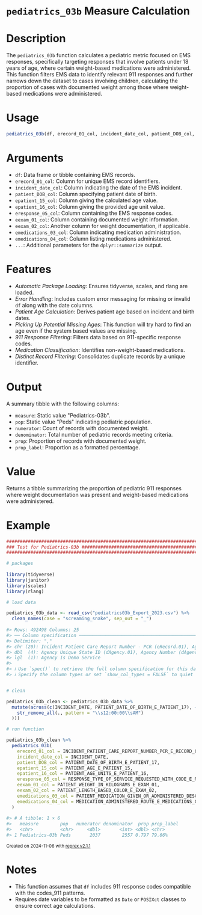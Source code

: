 # `pediatrics_03b` Measure Calculation

# Description

The `pediatrics_03b` function calculates a pediatric metric focused on EMS responses, specifically targeting responses that involve patients under 18 years of age, where certain weight-based medications were administered. This function filters EMS data to identify relevant 911 responses and further narrows down the dataset to cases involving children, calculating the proportion of cases with documented weight among those where weight-based medications were administered.

# Usage

```r
pediatrics_03b(df, erecord_01_col, incident_date_col, patient_DOB_col, eresponse_05_col, eexam_01_col, eexam_02_col, emedications_03_col, emedications_04_col, ...)
```
# Arguments
* `df`: Data frame or tibble containing EMS records.
* `erecord_01_col`: Column for unique EMS record identifiers.
* `incident_date_col`: Column indicating the date of the EMS incident.
* `patient_DOB_col`: Column specifying patient date of birth.
* `epatient_15_col`: Column giving the calculated age value.
* `epatient_16_col`: Column giving the provided age unit value.
* `eresponse_05_col`: Column containing the EMS response codes.
* `eexam_01_col`: Column containing documented weight information.
* `eexam_02_col`: Another column for weight documentation, if applicable.
* `emedications_03_col`: Column indicating medication administration.
* `emedications_04_col`: Column listing medications administered.
* `...`: Additional parameters for the `dplyr::summarize` output.

# Features

* *Automatic Package Loading*: Ensures tidyverse, scales, and rlang are loaded.
* *Error Handling*: Includes custom error messaging for missing or invalid `df` along with the date columns.
* *Patient Age Calculation*: Derives patient age based on incident and birth dates.
* *Picking Up Potential Missing Ages*: This function will try hard to find an age even if the system based values are missing.
* *911 Response Filtering*: Filters data based on 911-specific response codes.
* *Medication Classification*: Identifies non-weight-based medications.
* *Distinct Record Filtering*: Consolidates duplicate records by a unique identifier.

# Output
A summary tibble with the following columns:

* `measure`: Static value "Pediatrics-03b".
* `pop`: Static value "Peds" indicating pediatric population.
* `numerator`: Count of records with documented weight.
* `denominator`: Total number of pediatric records meeting criteria.
* `prop`: Proportion of records with documented weight.
* `prop_label`: Proportion as a formatted percentage.

# Value
Returns a tibble summarizing the proportion of pediatric 911 responses where weight documentation was present and weight-based medications were administered.

# Example

``` r
################################################################################
### Test for Pediatrics-03b ####################################################
################################################################################

# packages
  
library(tidyverse)
library(janitor)
library(scales)
library(rlang)

# load data

pediatrics_03b_data <- read_csv("pediatrics03b_Export_2023.csv") %>%
  clean_names(case = "screaming_snake", sep_out = "_")
  
#> Rows: 492498 Columns: 25
#> ── Column specification ────────────────────────────────────────────────────────
#> Delimiter: ","
#> chr (20): Incident Patient Care Report Number - PCR (eRecord.01), Agency Nam...
#> dbl  (4): Agency Unique State ID (dAgency.01), Agency Number (dAgency.02), P...
#> lgl  (1): Agency Is Demo Service
#> 
#> ℹ Use `spec()` to retrieve the full column specification for this data.
#> ℹ Specify the column types or set `show_col_types = FALSE` to quiet this message.


# clean

pediatrics_03b_clean <- pediatrics_03b_data %>% 
  mutate(across(c(INCIDENT_DATE, PATIENT_DATE_OF_BIRTH_E_PATIENT_17), ~ mdy(
    str_remove_all(., pattern = "\\s12:00:00\\sAM")
  )))

# run function

pediatrics_03b_clean %>%
  pediatrics_03b(
    erecord_01_col = INCIDENT_PATIENT_CARE_REPORT_NUMBER_PCR_E_RECORD_01,
    incident_date_col = INCIDENT_DATE,
    patient_DOB_col = PATIENT_DATE_OF_BIRTH_E_PATIENT_17,
    epatient_15_col = PATIENT_AGE_E_PATIENT_15,
    epatient_16_col = PATIENT_AGE_UNITS_E_PATIENT_16,
    eresponse_05_col = RESPONSE_TYPE_OF_SERVICE_REQUESTED_WITH_CODE_E_RESPONSE_05,
    eexam_01_col = PATIENT_WEIGHT_IN_KILOGRAMS_E_EXAM_01,
    eexam_02_col = PATIENT_LENGTH_BASED_COLOR_E_EXAM_02,
    emedications_03_col = PATIENT_MEDICATION_GIVEN_OR_ADMINISTERED_DESCRIPTION_AND_RXCUI_CODES_LIST_E_MEDICATIONS_03,
    emedications_04_col = MEDICATION_ADMINISTERED_ROUTE_E_MEDICATIONS_04
  )
            
#> # A tibble: 1 × 6
#>   measure        pop   numerator denominator  prop prop_label
#>   <chr>          <chr>     <dbl>       <int> <dbl> <chr>     
#> 1 Pediatrics-03b Peds       2037        2557 0.797 79.66%
```

<sup>Created on 2024-11-06 with [reprex v2.1.1](https://reprex.tidyverse.org)</sup>

# Notes

* This function assumes that `df` includes 911 response codes compatible with the codes_911 patterns.
* Requires date variables to be formatted as `Date` or `POSIXct` classes to ensure correct age calculations.
